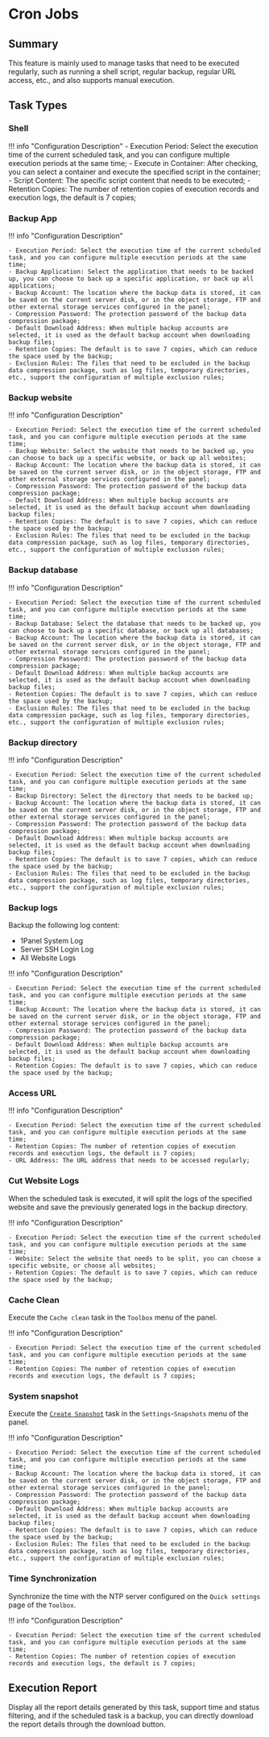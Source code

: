 # Cron Jobs

## Summary

This feature is mainly used to manage tasks that need to be executed regularly, such as running a shell script, regular backup, regular URL access, etc., and also supports manual execution.

## Task Types

### Shell

!!! info "Configuration Description"
    - Execution Period: Select the execution time of the current scheduled task, and you can configure multiple execution periods at the same time;
    - Execute in Container: After checking, you can select a container and execute the specified script in the container;
    - Script Content: The specific script content that needs to be executed;
    - Retention Copies: The number of retention copies of execution records and execution logs, the default is 7 copies;

### Backup App

!!! info "Configuration Description"

    - Execution Period: Select the execution time of the current scheduled task, and you can configure multiple execution periods at the same time;
    - Backup Application: Select the application that needs to be backed up, you can choose to back up a specific application, or back up all applications;
    - Backup Account: The location where the backup data is stored, it can be saved on the current server disk, or in the object storage, FTP and other external storage services configured in the panel;
    - Compression Password: The protection password of the backup data compression package;
    - Default Download Address: When multiple backup accounts are selected, it is used as the default backup account when downloading backup files;
    - Retention Copies: The default is to save 7 copies, which can reduce the space used by the backup;
    - Exclusion Rules: The files that need to be excluded in the backup data compression package, such as log files, temporary directories, etc., support the configuration of multiple exclusion rules;

### Backup website

!!! info "Configuration Description"

    - Execution Period: Select the execution time of the current scheduled task, and you can configure multiple execution periods at the same time;
    - Backup Website: Select the website that needs to be backed up, you can choose to back up a specific website, or back up all websites;
    - Backup Account: The location where the backup data is stored, it can be saved on the current server disk, or in the object storage, FTP and other external storage services configured in the panel;
    - Compression Password: The protection password of the backup data compression package;
    - Default Download Address: When multiple backup accounts are selected, it is used as the default backup account when downloading backup files;
    - Retention Copies: The default is to save 7 copies, which can reduce the space used by the backup;
    - Exclusion Rules: The files that need to be excluded in the backup data compression package, such as log files, temporary directories, etc., support the configuration of multiple exclusion rules;

### Backup database

!!! info "Configuration Description"

    - Execution Period: Select the execution time of the current scheduled task, and you can configure multiple execution periods at the same time;
    - Backup Database: Select the database that needs to be backed up, you can choose to back up a specific database, or back up all databases;
    - Backup Account: The location where the backup data is stored, it can be saved on the current server disk, or in the object storage, FTP and other external storage services configured in the panel;
    - Compression Password: The protection password of the backup data compression package;
    - Default Download Address: When multiple backup accounts are selected, it is used as the default backup account when downloading backup files;
    - Retention Copies: The default is to save 7 copies, which can reduce the space used by the backup;
    - Exclusion Rules: The files that need to be excluded in the backup data compression package, such as log files, temporary directories, etc., support the configuration of multiple exclusion rules;

### Backup directory

!!! info "Configuration Description"

    - Execution Period: Select the execution time of the current scheduled task, and you can configure multiple execution periods at the same time;
    - Backup Directory: Select the directory that needs to be backed up;
    - Backup Account: The location where the backup data is stored, it can be saved on the current server disk, or in the object storage, FTP and other external storage services configured in the panel;
    - Compression Password: The protection password of the backup data compression package;
    - Default Download Address: When multiple backup accounts are selected, it is used as the default backup account when downloading backup files;
    - Retention Copies: The default is to save 7 copies, which can reduce the space used by the backup;
    - Exclusion Rules: The files that need to be excluded in the backup data compression package, such as log files, temporary directories, etc., support the configuration of multiple exclusion rules;

### Backup logs

Backup the following log content:

- 1Panel System Log
- Server SSH Login Log
- All Website Logs

!!! info "Configuration Description"

    - Execution Period: Select the execution time of the current scheduled task, and you can configure multiple execution periods at the same time;
    - Backup Account: The location where the backup data is stored, it can be saved on the current server disk, or in the object storage, FTP and other external storage services configured in the panel;
    - Compression Password: The protection password of the backup data compression package;
    - Default Download Address: When multiple backup accounts are selected, it is used as the default backup account when downloading backup files;
    - Retention Copies: The default is to save 7 copies, which can reduce the space used by the backup;

### Access URL

!!! info "Configuration Description"

    - Execution Period: Select the execution time of the current scheduled task, and you can configure multiple execution periods at the same time;
    - Retention Copies: The number of retention copies of execution records and execution logs, the default is 7 copies;
    - URL Address: The URL address that needs to be accessed regularly;

### Cut Website Logs

When the scheduled task is executed, it will split the logs of the specified website and save the previously generated logs in the backup directory.

!!! info "Configuration Description"

    - Execution Period: Select the execution time of the current scheduled task, and you can configure multiple execution periods at the same time;
    - Website: Select the website that needs to be split, you can choose a specific website, or choose all websites;    
    - Retention Copies: The default is to save 7 copies, which can reduce the space used by the backup;

### Cache Clean

Execute the `Cache clean` task in the `Toolbox` menu of the panel.

!!! info "Configuration Description"

    - Execution Period: Select the execution time of the current scheduled task, and you can configure multiple execution periods at the same time;
    - Retention Copies: The number of retention copies of execution records and execution logs, the default is 7 copies;

### System snapshot

Execute the [`Create Snapshot`](../settings/#5) task in the `Settings`-`Snapshots` menu of the panel.

!!! info "Configuration Description"

    - Execution Period: Select the execution time of the current scheduled task, and you can configure multiple execution periods at the same time;
    - Backup Account: The location where the backup data is stored, it can be saved on the current server disk, or in the object storage, FTP and other external storage services configured in the panel;
    - Compression Password: The protection password of the backup data compression package;
    - Default Download Address: When multiple backup accounts are selected, it is used as the default backup account when downloading backup files;
    - Retention Copies: The default is to save 7 copies, which can reduce the space used by the backup;
    - Exclusion Rules: The files that need to be excluded in the backup data compression package, such as log files, temporary directories, etc., support the configuration of multiple exclusion rules;

### Time Synchronization

Synchronize the time with the NTP server configured on the `Quick settings` page of the `Toolbox`.

!!! info "Configuration Description"

    - Execution Period: Select the execution time of the current scheduled task, and you can configure multiple execution periods at the same time;
    - Retention Copies: The number of retention copies of execution records and execution logs, the default is 7 copies;

## Execution Report

Display all the report details generated by this task, support time and status filtering, and if the scheduled task is a backup, you can directly download the report details through the download button.
